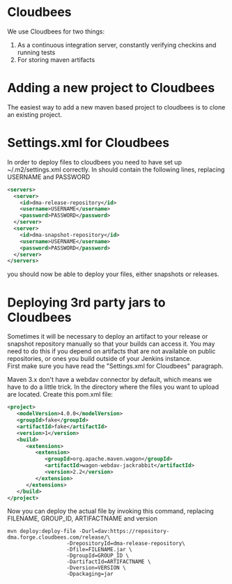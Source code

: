 Cloudbees
==============
We use Cloudbees for two things:
1. As a continuous integration server, constantly verifying checkins and running tests
2. For storing maven artifacts


Adding a new project to Cloudbees
===============
The easiest way to add a new maven based project to cloudbees is to clone an existing project.


Settings.xml for Cloudbees
===============
In order to deploy files to cloudbees you need to have set up ~/.m2/settings.xml correctly.
In should contain the following lines, replacing USERNAME and PASSWORD
```xml
<servers>
  <server>
    <id>dma-release-repository</id>
    <username>USERNAME</username>
    <password>PASSWORD</password>
  </server>
  <server>
    <id>dma-snapshot-repository</id>
    <username>USERNAME</username>
    <password>PASSWORD</password>
  </server>
</servers>
```
you should now be able to deploy your files, either snapshots or releases.

Deploying 3rd party jars to Cloudbees
===============
Sometimes it will be necessary to deploy an artifact to your release or snapshot repository manually so 
that your builds can access it.  You may need to do this if you depend on artifacts that are not available on 
public repositories, or ones you build outside of your Jenkins instance.  
First make sure you have read the "Settings.xml for Cloudbees" paragraph.

Maven 3.x don't have a webdav connector by default, which means we have to do a little trick.
In the directory where the files you want to upload are located. Create this pom.xml file:
```xml
<project>
   <modelVersion>4.0.0</modelVersion>
   <groupId>fake</groupId>
   <artifactId>fake</artifactId>
   <version>1</version>
   <build>
      <extensions>
         <extension>
            <groupId>org.apache.maven.wagon</groupId>
            <artifactId>wagon-webdav-jackrabbit</artifactId>
            <version>2.2</version>
         </extension>
      </extensions>
   </build>
</project>
```
Now you can deploy the actual file by invoking this command, replacing FILENAME, GROUP_ID, ARTIFACTNAME and version

    mvn deploy:deploy-file -Durl=dav:https://repository-dma.forge.cloudbees.com/release/\
                       -DrepositoryId=dma-release-repository\
                       -Dfile=FILENAME.jar \
                       -DgroupId=GROUP_ID \
                       -DartifactId=ARTIFACTNAME \
                       -Dversion=VERSION \
                       -Dpackaging=jar



